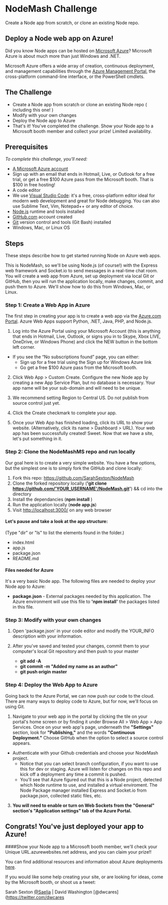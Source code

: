 
# NodeMash Challenge
 Create a Node app from scratch, or clone an existing Node repo.

## Deploy a Node web app on Azure!

Did you know Node apps can be hosted on [Microsoft Azure](http://azure.microsoft.com)? Microsoft Azure is about much more than just Windows and .NET.

Microsoft Azure offers a wide array of creation, continuous deployment, and management capabilities through the [Azure Management Portal](http://manage.windowsazure.com), the cross-platform command-line interface, or the PowerShell cmdlets.

## The Challenge
* Create a Node app from scratch or clone an existing Node repo ( including this one! ) 
* Modify with your own changes
* Deploy the Node app to Azure
* That's it! You've completed the challenge. Show your Node app to a Microsoft booth member and collect your prize! Limited availability.

## Prerequisites

*To complete this challenge, you'll need:* 
* [A Microsoft Azure account](http://azure.microsoft.com)
 * Sign up with an email that ends in Hotmail, Live, or Outlook for a free trial, or get a free $100 Azure pass from the Microsoft booth. That is $100 in free hosting!
* A code editor
 * We use [Visual Studio Code](https://code.visualstudio.com/): it's a free, cross-platform editor ideal for modern web development and great for Node debugging. You can also use Sublime Text, Vim, Notepad++ or any editor of choice.
* [Node.js](https://nodejs.org/en/) runtime and tools installed
* [GitHub.com](http://github.com) account created
* [Git](http://git-scm.com/) version control and tools (Git Bash) installed 
* Windows, Mac, or Linux OS

## Steps
These steps describe how to get started running Node on Azure web apps.

This is NodeMash, so we'll be using Node.js (of course!) with the Express web framework and Socket.io to send messages in a real-time chat room. You will create a web app from Azure, set up deployment via local Git or GitHub, then you will run the application locally, make changes, commit, and push them to Azure. We'll show how to do this from Windows, Mac, or Linux. 

### Step 1: Create a Web App in Azure

The first step in creating your app is to create a web app via the [Azure.com Portal](http://azure.microsoft.com). Azure Web Apps support Python, .NET, Java, PHP, and Node.js. 

1. Log into the Azure Portal using your Microsoft Account (this is anything that ends in Hotmail, Live, Outlook, or signs you in to Skype, Xbox LIVE, OneDrive, or Windows Phone) and click the NEW button in the bottom left corner. 
 * If you see the “No subscriptions found” page, you can either:
   - Sign up for a free trial using the Sign up for Windows Azure link
    - Go get a free $100 Azure pass from the Microsoft booth.

2. Click Web App > Custom Create. Configure the new Node app by creating a new App Service Plan, but no database is necessary. Your app name will be your sub-domain and will need to be unique. 

3. We recommend setting Region to Central US. Do not publish from source control just yet.

4. Click the Create checkmark to complete your app.

5. Once your Web App has finished loading, click its URL to show your website. (Alternatively, click its name > Dashboard > URL). Your web app has been successfully created! Sweet. Now that we have a site, let's put something in it.

### Step 2: Clone the NodeMashMS repo and run locally

Our goal here is to create a very simple website. You have a few options, but the simplest one is to simply fork the GitHub and clone locally:

1. Fork this repo: https://github.com/SarahSexton/NodeMash
2. Clone the forked repository locally (**'git clone https://github.com/'YOUR_USERNAME'/NodeMash.git'**) && cd into the directory
3. Install the dependancies (**npm install** )
4. Run the application locally (**node app.js**)
5. Visit [http://localhost:3000/](http://localhost:3000/) on any web browser

#### Let's pause and take a look at the app structure:
(Type "dir" or "ls" to list the elements found in the folder.)
- index.html
- app.js
- package.json
- README.md

#### Files needed for Azure
It's a very basic Node app. The following files are needed to deploy your Node app to Azure:

* **package.json** - External packages needed by this application. The Azure environment will use this file to **'npm install'** the packages listed in this file. 

### Step 3: Modify with your own changes

1. Open 'package.json' in your code editor and modify the YOUR_INFO description with your information.
 
2. After you've saved and tested your changes, commit them to your computer's local Git repository and then push to your master
   - **git add -A**
   - **git commit -m "Added my name as an author"**
   - **git push origin master**
 

### Step 4: Deploy the Web App to Azure

Going back to the Azure Portal, we can now push our code to the cloud. There are many ways to deploy code to Azure, but for now, we'll focus on using Git.

1. Navigate to your web app in the portal by clicking the tile on your portal's home screen or by finding it under Browse All > Web App > App Services. Once on your web app's page, underneath the **"Settings"** section, look for **"Publishing,"** and the words **"Continuous Deployment."** Choose  GitHub when the option to select a source control appears.
 * Authenticate with your Github credentials and choose your NodeMash project. 
   - Notice that you can select branch configuration, if you want to use this for dev or staging. Azure will listen for changes on this repo and kick off a deployment any time a commit is pushed.
   - You'll see that Azure figured out that this is a Node project, detected which Node runtime to use, and installed a virtual enviroment. The Node Package manager installed Express and Socket.io from package.json, collected static files, etc.

3. **You will need to enable or turn on Web Sockets from the "General" section's "Application settings" tab of the Azure Portal.**
 
## Congrats! You've just deployed your app to Azure!

####Show your Node app to a Microsoft booth member, we'll check your Unique URL.azurewebsites.net address, and you can claim your prize!!

You can find additional resources and information about Azure deployments [here](http://blogs.msdn.com/b/sarahsays/archive/2015/08/31/building-your-first-node-js-app-and-publishing-to-azure.aspx). 

If you would like some help creating your site, or are looking for ideas, come by the Microsoft booth, or shoot us a tweet: 

Sarah Sexton [@Saelia](https://twitter.com/Saelia) | David Washington [@dwcares](https://twitter.com/dwcares